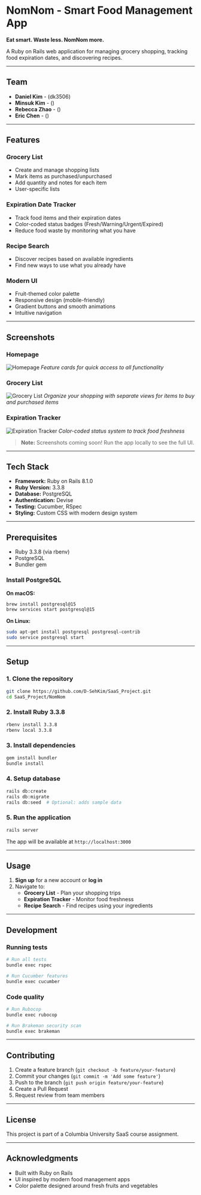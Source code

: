 # NomNom - Smart Food Management App

**Eat smart. Waste less. NomNom more.**

A Ruby on Rails web application for managing grocery shopping, tracking food expiration dates, and discovering recipes.

---

## Team

- **Daniel Kim** - (dk3506)
- **Minsuk Kim** - ()
- **Rebecca Zhao** - ()
- **Eric Chen** - ()

---

## Features

### Grocery List

- Create and manage shopping lists
- Mark items as purchased/unpurchased
- Add quantity and notes for each item
- User-specific lists

### Expiration Date Tracker

- Track food items and their expiration dates
- Color-coded status badges (Fresh/Warning/Urgent/Expired)
- Reduce food waste by monitoring what you have

### Recipe Search

- Discover recipes based on available ingredients
- Find new ways to use what you already have

### Modern UI

- Fruit-themed color palette
- Responsive design (mobile-friendly)
- Gradient buttons and smooth animations
- Intuitive navigation

---

## Screenshots

### Homepage

![Homepage](/NomNom/public/screenshots/homepage.png)
_Feature cards for quick access to all functionality_

### Grocery List

![Grocery List](/NomNom/public/screenshots/grocery-list.png)
_Organize your shopping with separate views for items to buy and purchased items_

### Expiration Tracker

![Expiration Tracker](/NomNom/public/screenshots/expiration-tracker.png)
_Color-coded status system to track food freshness_

> **Note:** Screenshots coming soon! Run the app locally to see the full UI.

---

## Tech Stack

- **Framework:** Ruby on Rails 8.1.0
- **Ruby Version:** 3.3.8
- **Database:** PostgreSQL
- **Authentication:** Devise
- **Testing:** Cucumber, RSpec
- **Styling:** Custom CSS with modern design system

---

## Prerequisites

- Ruby 3.3.8 (via rbenv)
- PostgreSQL
- Bundler gem

### Install PostgreSQL

**On macOS:**

```bash
brew install postgresql@15
brew services start postgresql@15
```

**On Linux:**

```bash
sudo apt-get install postgresql postgresql-contrib
sudo service postgresql start
```

---

## Setup

### 1. Clone the repository

```bash
git clone https://github.com/D-SehKim/SaaS_Project.git
cd SaaS_Project/NomNom
```

### 2. Install Ruby 3.3.8

```bash
rbenv install 3.3.8
rbenv local 3.3.8
```

### 3. Install dependencies

```bash
gem install bundler
bundle install
```

### 4. Setup database

```bash
rails db:create
rails db:migrate
rails db:seed  # Optional: adds sample data
```

### 5. Run the application

```bash
rails server
```

The app will be available at `http://localhost:3000`

---

## Usage

1. **Sign up** for a new account or **log in**
2. Navigate to:
   - **Grocery List** - Plan your shopping trips
   - **Expiration Tracker** - Monitor food freshness
   - **Recipe Search** - Find recipes using your ingredients

---

## Development

### Running tests

```bash
# Run all tests
bundle exec rspec

# Run Cucumber features
bundle exec cucumber
```

### Code quality

```bash
# Run Rubocop
bundle exec rubocop

# Run Brakeman security scan
bundle exec brakeman
```

---

## Contributing

1. Create a feature branch (`git checkout -b feature/your-feature`)
2. Commit your changes (`git commit -m 'Add some feature'`)
3. Push to the branch (`git push origin feature/your-feature`)
4. Create a Pull Request
5. Request review from team members

---

## License

This project is part of a Columbia University SaaS course assignment.

---

## Acknowledgments

- Built with Ruby on Rails
- UI inspired by modern food management apps
- Color palette designed around fresh fruits and vegetables
